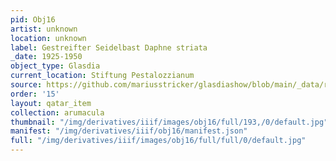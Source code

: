 ```yaml
---
pid: Obj16
artist: unknown
location: unknown
label: Gestreifter Seidelbast Daphne striata
_date: 1925-1950
object_type: Glasdia
current_location: Stiftung Pestalozzianum
source: https://github.com/mariusstricker/glasdiashow/blob/main/_data/raw_images/glasdia/obj16.jpg
order: '15'
layout: qatar_item
collection: arumacula
thumbnail: "/img/derivatives/iiif/images/obj16/full/193,/0/default.jpg"
manifest: "/img/derivatives/iiif/obj16/manifest.json"
full: "/img/derivatives/iiif/images/obj16/full/full/0/default.jpg"
---
```

